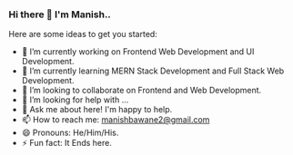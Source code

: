 ###                                                                    Hi there 👋 I'm Manish..


Here are some ideas to get you started:

- 🔭 I’m currently working on Frontend Web Development and UI Development.
- 🌱 I’m currently learning MERN Stack Development and Full Stack Web Development.
- 👯 I’m looking to collaborate on Frontend and Web Development.
- 🤔 I’m looking for help with ...
- 💬 Ask me about here! I'm happy to help.
- 📫 How to reach me: manishbawane2@gmail.com
- 😄 Pronouns: He/Him/His.
- ⚡ Fun fact: It Ends here.

